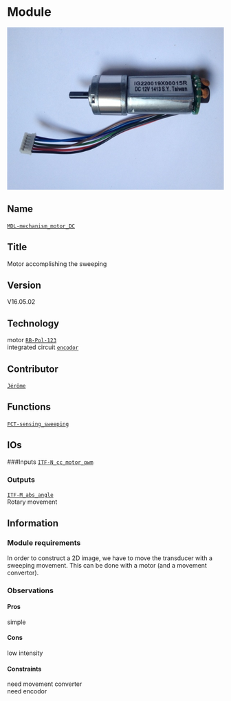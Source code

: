 # Module
![](viewme.JPG)

## Name
[`MDL-mechanism_motor_DC`]()

## Title
Motor accomplishing the sweeping

## Version
V16.05.02

## Technology
motor [`RB-Pol-123`](http://www.robotshop.com/media/files/pdf/datasheet-1442.pdf)  
integrated circuit [`encodor`](http://www.robotshop.com/ca/fr/moteur-12v-engrenage-191-avec-encodeur-64-cpr.html)

## Contributor
[`Jérôme`](../../contributors/CTB-jerome)  

## Functions  
[`FCT-sensing_sweeping`](../../functions/FCT-sensing_sweeping)  

## IOs
###Inputs
[`ITF-N_cc_motor_pwm`](../../interfaces/ITF-N_cc_motor_pwm)  
 

### Outputs
[`ITF-M_abs_angle`](../../interfaces/ITF-M_abs_angle)  
Rotary movement

## Information

### Module requirements 
In order to construct a 2D image, we have to move the transducer with a sweeping movement.
This can be done with a motor (and a movement convertor).

### Observations

#### Pros
simple
#### Cons
low intensity  
#### Constraints
need movement converter  
need encodor


